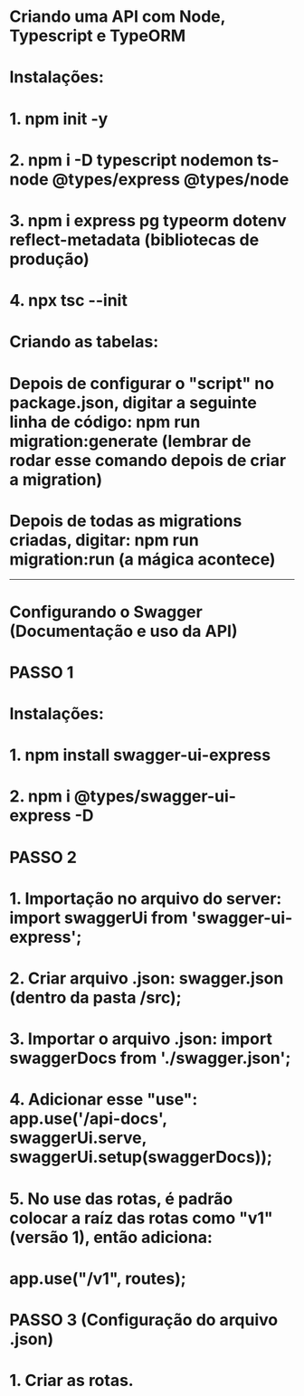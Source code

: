 # Criando uma API com Node, Typescript e TypeORM

# Instalações:
# 1. npm init -y
# 2. npm i -D typescript nodemon ts-node @types/express @types/node
# 3. npm i express pg typeorm dotenv reflect-metadata (bibliotecas de produção)
# 4. npx tsc --init

# Criando as tabelas:
# Depois de configurar o "script" no package.json, digitar a seguinte linha de código: npm run migration:generate (lembrar de rodar esse comando depois de criar a migration)
# Depois de todas as migrations criadas, digitar: npm run migration:run (a mágica acontece)

---

# Configurando o Swagger (Documentação e uso da API)

# PASSO 1

# Instalações:
# 1. npm install swagger-ui-express
# 2. npm i @types/swagger-ui-express -D

# PASSO 2

# 1. Importação no arquivo do server: import swaggerUi from 'swagger-ui-express';
# 2. Criar arquivo .json: swagger.json (dentro da pasta /src);
# 3. Importar o arquivo .json: import swaggerDocs from './swagger.json';
# 4. Adicionar esse "use": app.use('/api-docs', swaggerUi.serve, swaggerUi.setup(swaggerDocs));
# 5. No use das rotas, é padrão colocar a raíz das rotas como "v1" (versão 1), então adiciona: 
#    app.use("/v1", routes);

# PASSO 3 (Configuração do arquivo .json)

# 1. Criar as rotas.





